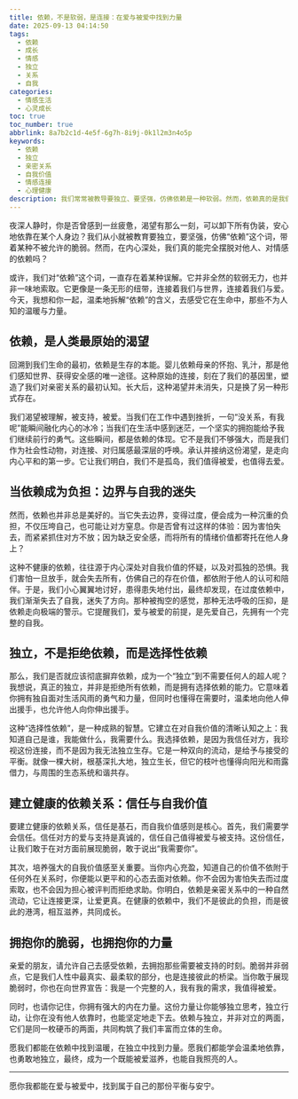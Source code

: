 ```yaml
---
title: 依赖，不是软弱，是连接：在爱与被爱中找到力量
date: 2025-09-13 04:14:50
tags:
  - 依赖
  - 成长
  - 情感
  - 独立
  - 关系
  - 自我
categories:
  - 情感生活
  - 心灵成长
toc: true
toc_number: true
abbrlink: 8a7b2c1d-4e5f-6g7h-8i9j-0k1l2m3n4o5p
keywords:
  - 依赖
  - 独立
  - 亲密关系
  - 自我价值
  - 情感连接
  - 心理健康
description: 我们常常被教导要独立、要坚强，仿佛依赖是一种软弱。然而，依赖真的是我们必须摒弃的吗？这篇文章将带你深入探讨依赖的本质，它并非弱点，而是人类最深层的连接渴望。我们将一起感受在健康依赖中找到的温暖与力量，学会如何在爱与被爱中，既能温柔依靠，也能勇敢独立，最终拥抱一个更完整、更有力量的自己。
---
```


夜深人静时，你是否曾感到一丝疲惫，渴望有那么一刻，可以卸下所有伪装，安心地依靠在某个人身边？我们从小就被教育要独立，要坚强，仿佛“依赖”这个词，带着某种不被允许的脆弱。然而，在内心深处，我们真的能完全摆脱对他人、对情感的依赖吗？

或许，我们对“依赖”这个词，一直存在着某种误解。它并非全然的软弱无力，也并非一味地索取。它更像是一条无形的纽带，连接着我们与世界，连接着我们与爱。今天，我想和你一起，温柔地拆解“依赖”的含义，去感受它在生命中，那些不为人知的温暖与力量。

## 依赖，是人类最原始的渴望

回溯到我们生命的最初，依赖是生存的本能。婴儿依赖母亲的怀抱、乳汁，那是他们感知世界、获得安全感的唯一途径。这种原始的连接，刻在了我们的基因里，塑造了我们对亲密关系的最初认知。长大后，这种渴望并未消失，只是换了另一种形式存在。

我们渴望被理解，被支持，被爱。当我们在工作中遇到挫折，一句“没关系，有我呢”能瞬间融化内心的冰冷；当我们在生活中感到迷茫，一个坚实的拥抱能给予我们继续前行的勇气。这些瞬间，都是依赖的体现。它不是我们不够强大，而是我们作为社会性动物，对连接、对归属感最深层的呼唤。承认并接纳这份渴望，是走向内心平和的第一步。它让我们明白，我们不是孤岛，我们值得被爱，也值得去爱。

## 当依赖成为负担：边界与自我的迷失

然而，依赖也并非总是美好的。当它失去边界，变得过度，便会成为一种沉重的负担，不仅压垮自己，也可能让对方窒息。你是否曾有过这样的体验：因为害怕失去，而紧紧抓住对方不放；因为缺乏安全感，而将所有的情绪价值都寄托在他人身上？

这种不健康的依赖，往往源于内心深处对自我价值的怀疑，以及对孤独的恐惧。我们害怕一旦放手，就会失去所有，仿佛自己的存在价值，都依附于他人的认可和陪伴。于是，我们小心翼翼地讨好，患得患失地付出，最终却发现，在过度依赖中，我们渐渐失去了自我，迷失了方向。那种被掏空的感觉，那种无法呼吸的压抑，是依赖走向极端的警示。它提醒我们，爱与被爱的前提，是先爱自己，先拥有一个完整的自我。

## 独立，不是拒绝依赖，而是选择性依赖

那么，我们是否就应该彻底摒弃依赖，成为一个“独立”到不需要任何人的超人呢？我想说，真正的独立，并非是拒绝所有依赖，而是拥有选择依赖的能力。它意味着你拥有独自面对生活风雨的勇气和力量，但同时也懂得在需要时，温柔地向他人伸出援手，也允许他人向你伸出援手。

这种“选择性依赖”，是一种成熟的智慧。它建立在对自我价值的清晰认知之上：我知道自己是谁，我能做什么，我需要什么。我选择依赖，是因为我信任对方，我珍视这份连接，而不是因为我无法独立生存。它是一种双向的流动，是给予与接受的平衡。就像一棵大树，根基深扎大地，独立生长，但它的枝叶也懂得向阳光和雨露借力，与周围的生态系统和谐共存。

## 建立健康的依赖关系：信任与自我价值

要建立健康的依赖关系，信任是基石，而自我价值感则是核心。首先，我们需要学会信任。信任对方的爱与支持是真诚的，信任自己值得被爱与被支持。这份信任，让我们敢于在对方面前展现脆弱，敢于说出“我需要你”。

其次，培养强大的自我价值感至关重要。当你内心充盈，知道自己的价值不依附于任何外在关系时，你便能以更平和的心态去面对依赖。你不会因为害怕失去而过度索取，也不会因为担心被评判而拒绝求助。你明白，依赖是亲密关系中的一种自然流动，它让连接更深，让爱更真。在健康的依赖中，我们不是彼此的负担，而是彼此的港湾，相互滋养，共同成长。

## 拥抱你的脆弱，也拥抱你的力量

亲爱的朋友，请允许自己去感受依赖，去拥抱那些需要被支持的时刻。脆弱并非弱点，它是我们人性中最真实、最柔软的部分，也是连接彼此的桥梁。当你敢于展现脆弱时，你也在向世界宣告：我是一个完整的人，我有我的需求，我值得被爱。

同时，也请你记住，你拥有强大的内在力量。这份力量让你能够独立思考，独立行动，让你在没有他人依靠时，也能坚定地走下去。依赖与独立，并非对立的两面，它们是同一枚硬币的两面，共同构筑了我们丰富而立体的生命。

愿我们都能在依赖中找到温暖，在独立中找到力量。愿我们都能学会温柔地依靠，也勇敢地独立，最终，成为一个既能被爱滋养，也能自我照亮的人。

---
愿你我都能在爱与被爱中，找到属于自己的那份平衡与安宁。